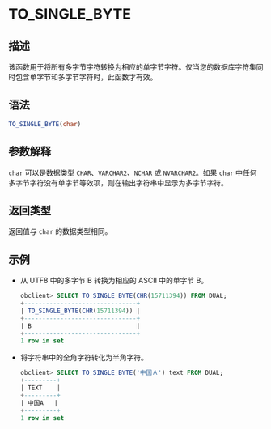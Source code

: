 # TO_SINGLE_BYTE

## 描述

该函数用于将所有多字节字符转换为相应的单字节字符。仅当您的数据库字符集同时包含单字节和多字节字符时，此函数才有效。

## 语法

```sql
TO_SINGLE_BYTE(char)
```

## 参数解释

`char` 可以是数据类型 `CHAR`、`VARCHAR2`、`NCHAR` 或 `NVARCHAR2`。如果 `char` 中任何多字节字符没有单字节等效项，则在输出字符串中显示为多字节字符。

## 返回类型

返回值与 `char` 的数据类型相同。

## 示例

* 从 UTF8 中的多字节 B 转换为相应的 ASCII 中的单字节 B。

  ```sql
  obclient> SELECT TO_SINGLE_BYTE(CHR(15711394)) FROM DUAL;
  +-------------------------------+
  | TO_SINGLE_BYTE(CHR(15711394)) |
  +-------------------------------+
  | B                             |
  +-------------------------------+
  1 row in set
  ```

* 将字符串中的全角字符转化为半角字符。

  ```sql
  obclient> SELECT TO_SINGLE_BYTE('中国Ａ') text FROM DUAL;
  +---------+
  | TEXT    |
  +---------+
  | 中国A   |
  +---------+
  1 row in set
  ```
